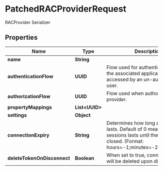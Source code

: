 

# PatchedRACProviderRequest

RACProvider Serializer

## Properties

| Name | Type | Description | Notes |
|------------ | ------------- | ------------- | -------------|
|**name** | **String** |  |  [optional] |
|**authenticationFlow** | **UUID** | Flow used for authentication when the associated application is accessed by an un-authenticated user. |  [optional] |
|**authorizationFlow** | **UUID** | Flow used when authorizing this provider. |  [optional] |
|**propertyMappings** | **List&lt;UUID&gt;** |  |  [optional] |
|**settings** | **Object** |  |  [optional] |
|**connectionExpiry** | **String** | Determines how long a session lasts. Default of 0 means that the sessions lasts until the browser is closed. (Format: hours&#x3D;-1;minutes&#x3D;-2;seconds&#x3D;-3) |  [optional] |
|**deleteTokenOnDisconnect** | **Boolean** | When set to true, connection tokens will be deleted upon disconnect. |  [optional] |



